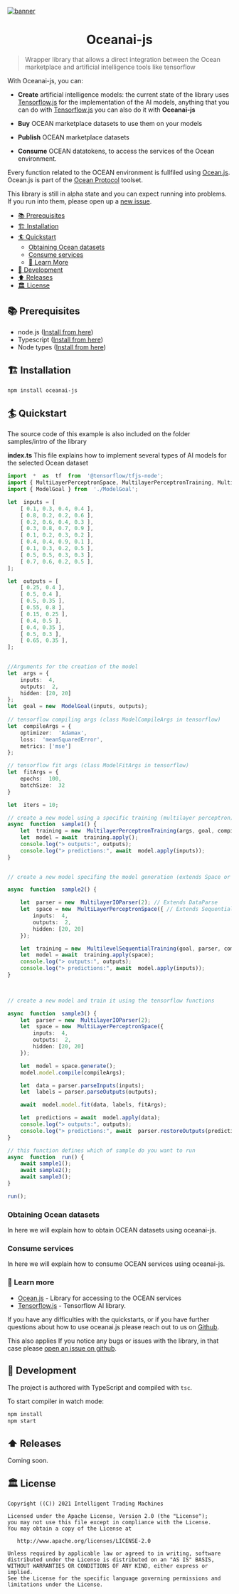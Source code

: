 [![banner](https://media-exp1.licdn.com/dms/image/C561BAQFjPq3pi-mgZQ/company-background_10000/0/1540323628962?e=2159024400&v=beta&t=dELqmM_LCU2nVT1oJiLNqBY-xahFJ40mLOiIcOg5odw)](https://itrmachines.com)

<h1 align="center">Oceanai-js</h1>

> Wrapper library that allows a direct integration between the Ocean marketplace and artificial intelligence tools like tensorflow

With Oceanai-js, you can:

- **Create** artificial intelligence models: the current state of the library uses [Tensorflow.js](https://www.npmjs.com/package/@tensorflow/tfjs) for the implementation of the AI models, anything that you can do with [Tensorflow.js](https://www.npmjs.com/package/@tensorflow/tfjs)  you can also do it with **Oceanai-js** 

- **Buy** OCEAN marketplace datasets to use them on your models
- **Publish** OCEAN marketplace datasets
- **Consume** OCEAN datatokens, to access the services of the Ocean environment.

Every function related to the OCEAN environment is fullfiled using [Ocean.js](https://github.com/oceanprotocol/ocean.js).
Ocean.js is part of the [Ocean Protocol](https://oceanprotocol.com) toolset.

This library is still in alpha state and you can expect running into problems. If you run into them, please open up a [new issue](https://github.com/itrm-team/ocean-tensorflowjs/issues/new?assignees=&labels=bug&template=bug_report.md&title=).

- [📚 Prerequisites](#-prerequisites)
- [🏗 Installation](#-installation)
- [🏄 Quickstart](#-quickstart)
  - [Obtaining Ocean datasets](#obtaining-ocean-datasets)
  - [Consume services](#consume-services)
  -  [📖 Learn More](#learn-more)
- [🦑 Development](#-development)
- [⬆️ Releases](#️-releases)
- [🏛 License](#-license)

## 📚 Prerequisites

- node.js ([Install from here](https://nodejs.org/en/download/))
- Typescript ([Install from here](https://www.npmjs.com/package/typescript))
- Node types ([Install from here](https://docs.docker.com/engine/install/linux-postinstall/))


## 🏗 Installation

```bash
npm install oceanai-js
```

## 🏄 Quickstart
The source code of this example is also included on the folder samples/intro of the library

**index.ts**
This file explains how to implement several types of AI models for the selected Ocean dataset

```ts
import  *  as  tf  from  '@tensorflow/tfjs-node';
import { MultiLayerPerceptronSpace, MultilayerPerceptronTraining, MultilevelSequentialTraining, MultilayerIOParser, SequentialSpace } from  'oceanai-js';
import { ModelGoal } from  './ModelGoal';

let  inputs = [
	[ 0.1, 0.3, 0.4, 0.4 ],
	[ 0.8, 0.2, 0.2, 0.6 ],
	[ 0.2, 0.6, 0.4, 0.3 ],
	[ 0.3, 0.8, 0.7, 0.9 ],
	[ 0.1, 0.2, 0.3, 0.2 ],
	[ 0.4, 0.4, 0.9, 0.1 ],
	[ 0.1, 0.3, 0.2, 0.5 ],
	[ 0.5, 0.5, 0.3, 0.3 ],
	[ 0.7, 0.6, 0.2, 0.5 ],
];

let  outputs = [
	[ 0.25, 0.4 ],
	[ 0.5, 0.4 ],
	[ 0.5, 0.35 ],
	[ 0.55, 0.8 ],
	[ 0.15, 0.25 ],
	[ 0.4, 0.5 ],
	[ 0.4, 0.35 ],
	[ 0.5, 0.3 ],
	[ 0.65, 0.35 ],
];

  
//Arguments for the creation of the model
let  args = {
	inputs:  4,
	outputs:  2,
	hidden: [20, 20]
};
let  goal = new  ModelGoal(inputs, outputs);
  
// tensorflow compiling args (class ModelCompileArgs in tensorflow)
let  compileArgs = {
	optimizer:  'Adamax',
	loss:  'meanSquaredError',
	metrics: ['mse']
};

// tensorflow fit args (class ModelFitArgs in tensorflow)
let  fitArgs = {
	epochs:  100,
	batchSize:  32
}

let  iters = 10;

// create a new model using a specific training (multilayer perceptron)
async  function  sample1() {
	let  training = new  MultilayerPerceptronTraining(args, goal, compileArgs, fitArgs, iters);
	let  model = await  training.apply();
	console.log("> outputs:", outputs);
	console.log("> predictions:", await  model.apply(inputs));
}
  

// create a new model specifing the model generation (extends Space or SequentialSpace for tensorflow) and Data parsing (extends DataParse)

async  function  sample2() {

	let  parser = new  MultilayerIOParser(2); // Extends DataParse
	let  space = new  MultiLayerPerceptronSpace({ // Extends SequentialSpace
		inputs:  4,
		outputs:  2,
		hidden: [20, 20]
	});

	let  training = new  MultilevelSequentialTraining(goal, parser, compileArgs, fitArgs, iters);
	let  model = await  training.apply(space);
	console.log("> outputs:", outputs);
	console.log("> predictions:", await  model.apply(inputs));
}

  

// create a new model and train it using the tensorflow functions

async  function  sample3() {
	let  parser = new  MultilayerIOParser(2);
	let  space = new  MultiLayerPerceptronSpace({
		inputs:  4,
		outputs:  2,
		hidden: [20, 20]
	});

	let  model = space.generate();
	model.model.compile(compileArgs);

	let  data = parser.parseInputs(inputs);
	let  labels = parser.parseOutputs(outputs);

	await  model.model.fit(data, labels, fitArgs);

	let  predictions = await  model.apply(data);
	console.log("> outputs:", outputs);
	console.log("> predictions:", await  parser.restoreOutputs(predictions));
}

// this function defines which of sample do you want to run
async  function  run() {
	await sample1();
	await sample2();
	await sample3();
}

run();
```



### Obtaining Ocean datasets
In here we will explain how to obtain OCEAN datasets using oceanai-js.


### Consume services
In here we will explain how to consume OCEAN services using oceanai-js.



### 📖 Learn more

- [Ocean.js](https://github.com/oceanprotocol/ocean.js) - Library for accessing to the OCEAN services
- [Tensorflow.js](https://github.com/tensorflow/tfjs) - Tensorflow AI library.

If you have any difficulties with the quickstarts, or if you have further questions about how to use oceanai.js please reach out to us on [Github](https://github.com/itrm-team/ocean-tensorflowjs/issues).

This also applies If you notice any bugs or issues with the library, in that case please [open an issue on github](https://github.com/itrm-team/ocean-tensorflowjs/issues/new?assignees=&labels=bug&template=bug_report.md&title=).

## 🦑 Development

The project is authored with TypeScript and compiled with `tsc`.

To start compiler in watch mode:

```bash
npm install
npm start
```

## ⬆️ Releases

Coming soon.


## 🏛 License

```
Copyright ((C)) 2021 Intelligent Trading Machines

Licensed under the Apache License, Version 2.0 (the "License");
you may not use this file except in compliance with the License.
You may obtain a copy of the License at

   http://www.apache.org/licenses/LICENSE-2.0

Unless required by applicable law or agreed to in writing, software
distributed under the License is distributed on an "AS IS" BASIS,
WITHOUT WARRANTIES OR CONDITIONS OF ANY KIND, either express or implied.
See the License for the specific language governing permissions and
limitations under the License.
```